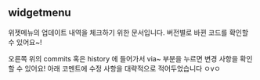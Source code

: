 ## widgetmenu
위젯메뉴의 업데이트 내역을 체크하기 위한 문서입니다.
버전별로 바뀐 코드를 확인할 수 있어요~!

오른쪽 위의 commits 혹은 history 에 들어가서 via~ 부분을 누르면 변경 사항을 확인할 수 있어요!
아래 코멘트에 수정 사항을 대략적으로 적어두었습니다 ㅇvㅇ
